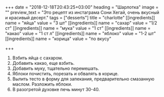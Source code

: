 +++
date = "2018-12-18T20:43:25+03:00"
heading = "Шарлотка"
image = ""
preview_text = "Это рецепт из инстаграма Сони Хегай, очень вкусный и красивый десерт."
tags = ["desserts"]
title = "charlotte"
[[ingredients]]
name = "яйца"
value = "3 шт"
[[ingredients]]
name = "сахар"
value = "1/2 ст"
[[ingredients]]
name = "мука"
value = "1 ст"
[[ingredients]]
name = "какао"
value = "1 ст л"
[[ingredients]]
name = "яблоко"
value = "1-2 шт"
[[ingredients]]
name = "корица"
value = "по вкусу"

+++
1. Взбить яйца с сахаром.
2. Добавить какао, еще взбить.
3. Добавить муку, тщательно перемешать.
4. Яблоки почистить, порезать и обвалять в корице.
5. Вылить тесто в форму для запекания, предварительно смазанную маслом. Разложить яблоки.
6. В разогретой духовке печь минут 30-40.